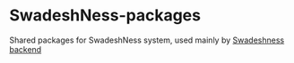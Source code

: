 # SwadeshNess-packages
Shared packages for SwadeshNess system, used mainly by [Swadeshness backend](https://github.com/aeternas/SwadeshNess)
